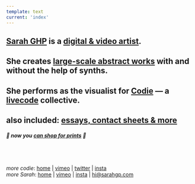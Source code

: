 ```yaml
---
template: text
current: 'index'
---
```


## <a id="bio" class="relative" href="/about-sarah">Sarah GHP</a> is a <a id="statement" class="relative" href="/about-art">digital & video artist</a>. 

## She creates <a id="selected" class="relative" href="/works">large-scale abstract works</a> with and without the help of synths. 

## She performs as the visualist for <a id="about-codie" class="relative" href="/about-codie">Codie</a> — a <a id="livecode" class="relative" href="/about-livecode">livecode</a> collective.

## also included: <a id="link-index" class="relative" href="/other-projects-index">essays, contact sheets & more</a>

##### 🛒 now you <a href="https://sarahghp.bigcartel.com/">can shop for prints</a> 🛒

<br />
<br />

*more codie*: [home](https://codie.live/) | [vimeo](https://vimeo.com/hicodie) | [twitter](https://twitter.com/hi_codie) | [insta](https://instagram.com/hi_codie/)  
*more Sarah*: [home](https://sarahghp.com/) | [vimeo](https://vimeo.com/sarahghp) | [insta](https://www.instagram.com/supersghp/)  | hi@sarahgp.com
